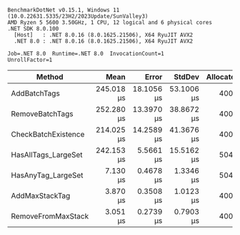 ```

BenchmarkDotNet v0.15.1, Windows 11 (10.0.22631.5335/23H2/2023Update/SunValley3)
AMD Ryzen 5 5600 3.50GHz, 1 CPU, 12 logical and 6 physical cores
.NET SDK 8.0.100
  [Host]   : .NET 8.0.16 (8.0.1625.21506), X64 RyuJIT AVX2
  .NET 8.0 : .NET 8.0.16 (8.0.1625.21506), X64 RyuJIT AVX2

Job=.NET 8.0  Runtime=.NET 8.0  InvocationCount=1  
UnrollFactor=1  

```
| Method              | Mean       | Error      | StdDev     | Allocated |
|-------------------- |-----------:|-----------:|-----------:|----------:|
| AddBatchTags        | 245.018 μs | 18.1056 μs | 53.1006 μs |     400 B |
| RemoveBatchTags     | 252.280 μs | 13.3970 μs | 38.8672 μs |     400 B |
| CheckBatchExistence | 214.025 μs | 14.2589 μs | 41.3676 μs |     400 B |
| HasAllTags_LargeSet | 242.153 μs |  5.5661 μs | 15.5162 μs |     504 B |
| HasAnyTag_LargeSet  |   7.130 μs |  0.4678 μs |  1.3346 μs |     504 B |
| AddMaxStackTag      |   3.870 μs |  0.3508 μs |  1.0123 μs |     400 B |
| RemoveFromMaxStack  |   3.051 μs |  0.2739 μs |  0.7903 μs |     400 B |
